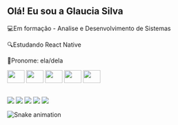 ## Olá! Eu sou a Glaucia Silva
💻Em formação - Analise e Desenvolvimento de Sistemas

🔍Estudando React Native

👧Pronome: ela/dela

<div>
 <img aling="center" height="30" width="40" src="https://cdn.jsdelivr.net/gh/devicons/devicon/icons/javascript/javascript-original.svg" />
 <img aling="center" height="30" width="40" src="https://cdn.jsdelivr.net/gh/devicons/devicon/icons/html5/html5-original.svg" />
 <img aling="center" height="30" width="40" src="https://cdn.jsdelivr.net/gh/devicons/devicon/icons/react/react-original.svg" />
 <img aling="center" height="30" width="40" src="https://cdn.jsdelivr.net/gh/devicons/devicon/icons/vscode/vscode-original.svg" />
 <img aling="center" height="30" width="40" src="https://cdn.jsdelivr.net/gh/devicons/devicon/icons/python/python-original.svg" />
</div>

##

<div>
  <a href="" target="_blank"><img src="https://img.shields.io/badge/WhatsApp-25D366?style=for-the-badge&logo=whatsapp&logoColor=white" target="blank"></a>
  <a href="www.linkedin.com/in/glaucia-silva-dev" target="_blank"><img src="https://img.shields.io/badge/LinkedIn-0077B5?style=for-the-badge&logo=linkedin&logoColor=white" target="blank"></a>
  <a href="https://instagram.com/silvagla?utm_source=qr&igshid=ZDc4ODBmNjlmNQ%3D%3D" target="_blank"><img src="https://img.shields.io/badge/Instagram-E4405F?style=for-the-badge&logo=instagram&logoColor=white" target="blank"></a>
  <a href="https://discord.gg/PpHJRWma" target="_blank"><img src="https://img.shields.io/badge/Discord-7289DA?style=for-the-badge&logo=discord&logoColor=white" target="blank"></a>
  <img src="https://img.shields.io/badge/Gmail-D14836?style=for-the-badge&logo=gmail&logoColor=white" />
  
</div>


![Snake animation](https://github.com/Glaucia-Silva/bold/output/github-contribution-grid-snake.svg)
          
          
